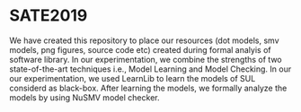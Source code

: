 # SATE2019
We have created this repository to place our resources (dot models, smv models, png figures, source code etc) created during formal analyis of software library.
In our experimentation, we combine the strengths of two state-of-the-art techniques i.e., Model Learning and Model Checking.
In our our experimentation, we used LearnLib to learn the models of SUL considerd as black-box.
After learning the models, we formally analyze the models by using NuSMV model checker.
